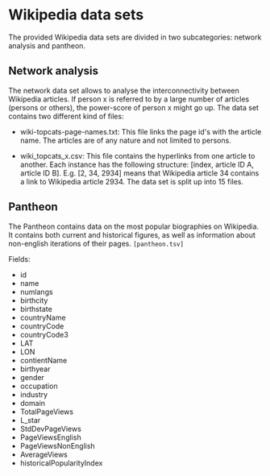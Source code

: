 # Wikipedia data sets

The provided Wikipedia data sets are divided in two subcategories: network analysis and pantheon. 

## Network analysis

The network data set allows to analyse the interconnectivity between Wikipedia articles. If person x is referred to by a large number of articles (persons or others), the power-score of person x might go up. The data set contains two different kind of files:

- wiki-topcats-page-names.txt: This file links the page id's with the article name. The articles are of any nature and not limited to persons. 

- wiki_topcats_x.csv: This file contains the hyperlinks from one article to another. Each instance has the following structure: [index, article ID A, article ID B]. E.g. [2, 34, 2934] means that Wikipedia article 34 contains a link to Wikipedia article 2934. The data set is split up into 15 files. 

## Pantheon

The Pantheon contains data on the most popular biographies on Wikipedia. It contains both current and historical figures, as well as information about non-english iterations of their pages. `[pantheon.tsv]`

Fields:
- id
- name
- numlangs
- birthcity
- birthstate
- countryName
- countryCode
- countryCode3
- LAT
- LON
- contientName
- birthyear
- gender
- occupation
- industry
- domain
- TotalPageViews
- L_star
- StdDevPageViews
- PageViewsEnglish
- PageViewsNonEnglish
- AverageViews
- historicalPopularityIndex

